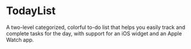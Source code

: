 # TodayList
A two-level categorized, colorful to-do list that helps you easily track and complete tasks for the day, with support for an iOS widget and an Apple Watch app.
